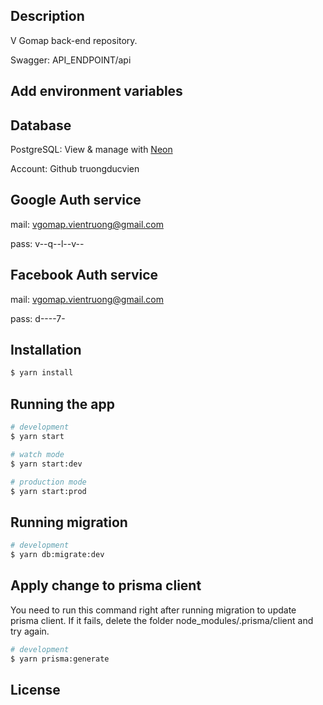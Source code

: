 ## Description

V Gomap back-end repository.

Swagger: API_ENDPOINT/api

## Add environment variables

## Database

PostgreSQL: View & manage with [Neon](https://console.neon.tech/app/projects)

Account: Github truongducvien

## Google Auth service

mail: vgomap.vientruong@gmail.com

pass: v--q--l--v--

## Facebook Auth service

mail: vgomap.vientruong@gmail.com

pass: d----7-

## Installation

```bash
$ yarn install
```

## Running the app

```bash
# development
$ yarn start

# watch mode
$ yarn start:dev

# production mode
$ yarn start:prod
```

## Running migration

```bash
# development
$ yarn db:migrate:dev
```

## Apply change to prisma client

You need to run this command right after running migration to update prisma client. If it fails, delete the folder node_modules/.prisma/client and try again.

```bash
# development
$ yarn prisma:generate
```

## License
